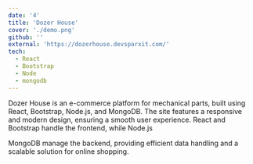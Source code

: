 ```yaml
---
date: '4'
title: 'Dozer House'
cover: './demo.png'
github: ''
external: 'https://dozerhouse.devsparxit.com/'
tech:
  - React
  - Bootstrap
  - Node
  - mongodb
---
```


Dozer House is an e-commerce platform for mechanical parts, built using React, Bootstrap, Node.js, and MongoDB. The site features a responsive and modern design, ensuring a smooth user experience. React and Bootstrap handle the frontend, while Node.js

MongoDB manage the backend, providing efficient data handling and a scalable solution for online shopping.
